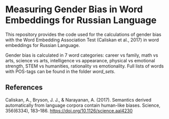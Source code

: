 # Measuring Gender Bias in Word Embeddings for Russian Language
This repository provides the code used for the calculations of gender bias with the Word Embedding Association Test (Caliskan et al., 2017) in word embeddings for Russian Language. 

Gender bias is calculated in 7 word categories: career vs family, math vs arts, science vs arts, intelligence vs appearance, physical vs emotional strength, STEM vs humanities, rationality vs emotionality. Full lists of words with POS-tags can be found in the folder *word_sets*.

## References
Caliskan, A., Bryson, J. J., & Narayanan, A. (2017). Semantics derived automatically from language corpora contain human-like biases. Science, 356(6334), 183–186. https://doi.org/10.1126/science.aal4230

